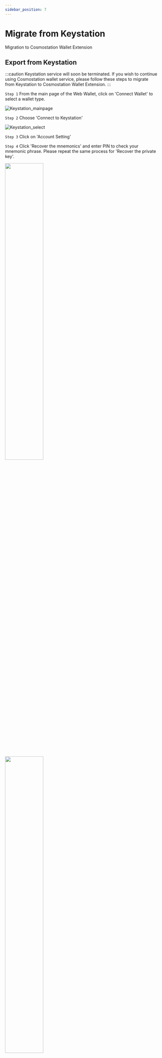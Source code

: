 ```yaml
---
sidebar_position: 7
---
```



# Migrate from Keystation

Migration to Cosmostation Wallet Extension

## Export from Keystation

:::caution
Keystation service will soon be terminated. If you wish to continue using Cosmostation wallet service, please follow these steps to migrate from Keystation to Cosmostation Wallet Extension.
:::

`Step 1` From the main page of the Web Wallet, click on 'Connect Wallet' to select a wallet type.

![Keystation_mainpage](/img/guide/extension/migrate/1.0.0.Keystation_mainpage.png)

`Step 2`  Choose 'Connect to Keystation'

![Keystation_select](/img/guide/extension/migrate/1.0.1.Keystation_select.png)

`Step 3` Click on 'Account Setting' 

`Step 4` Click 'Recover the mnemonics' and enter PIN to check your mnemonic phrase. Please repeat the same process for 'Recover the private key'.

<img src="/img/guide/extension/migrate/1.0.2.Keystation_Login.png" width="50%" height="50%" />
<img src="/img/guide/extension/migrate/1.0.3.Keystation_check_mnemonic.png" width="50%" height="50%" />


:::caution
When you recover your private key, please double check if you have the correct HD path. If you have wrong HD path, it will recover a different private key. If both your mnemonic phrase and private key is lost, then you may not regain access to your funds.
:::

:::warning
Please save your mnemonic phrase in a safe place and DO NOT share with ANYONE. User is responsible for managing the mnemonic phrase. If your mnemonic phrase is lost, there is no way to get the funds back.

DO NOT share your Secret Recovery Phrase with anyone! If someone has access to your secret phrase, they will have access to your wallet. Cosmostation support will NEVER ask you for your secret phrase or your private key.
:::

## Import to Cosmostation Wallet Extension

:::warning
Please make sure that you use Cosmostation Wallet Extension on your private PC. 
:::

`Step 1` To download Cosmostation Wallet Extension, please click here to download from the chrome web store.

https://chrome.google.com/webstore/detail/cosmostation/fpkhgmpbidmiogeglndfbkegfdlnajnf/related

![Extension_webstore](/img/guide/extension/migrate/2.0.0.Extension_webstore.png)


`Step 2` From here, please refer to our docs on how to restore an account with either your mnemonic phrase or private key.

https://docs.cosmostation.io/docs/User%20Guide/Cosmostation%20Extension/Account/add-account

<img src="/img/guide/extension/migrate/2.0.1.Extension_welcome_page.png" width="50%" height="50%" />
